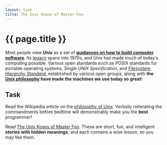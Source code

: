 ```yaml
---
layout: task
title: The Unix Koans of Master Foo
---
```

{{ page.title }}
================

Most people view **_Unix_** as a set of
**[guidances on how to build computer software](http://en.wikipedia.org/wiki/Unix_philosophy)**.
Its [legacy](http://en.wikipedia.org/wiki/Unix) spans into 1970s, and Unix
has made much of today's computing possible.
Various open standards such as _POSIX_ standards for portable operating
systems, _Single UNIX Specification_, and
[_Filesystem Hierarchy Standard_](https://en.wikipedia.org/wiki/Filesystem_Hierarchy_Standard#Directory_structure),
established by various open groups, along with
**the [Unix philosophy](http://en.wikipedia.org/wiki/Unix_philosophy)
have made the machines we use today so great**!

Task
----

Read the Wikipedia article on the
[philosophy of Unix](http://en.wikipedia.org/wiki/Unix_philosophy).
Verbally reiterating the commandments before bedtime will demonstrably
make you the **best** programmer!

Read [The Unix Koans of Master Foo](http://www.catb.org/~esr/writings/unix-koans/).
These are short, fun, and intelligent **stories with hidden meanings**,
and each contains a wise lesson, so you may like them.

